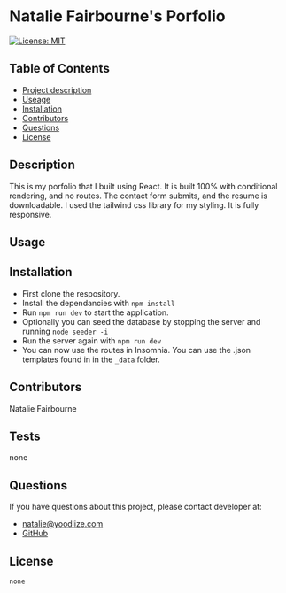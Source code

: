 # Natalie Fairbourne's Porfolio

  
   [![License: MIT](https://img.shields.io/badge/License-MIT-yellow.svg)](https://opensource.org/licenses/MIT) 

  ## Table of Contents
  - [Project description](#Description)
  - [Useage](#Usage)
  - [Installation](#Installation)
  - [Contributors](#Contributors)
  - [Questions](#Questions)
  - [License](#License)

  ## Description
This is my porfolio that I built using React. It is built 100% with conditional rendering, and no routes. The contact form submits, and the resume is downloadable. I used the tailwind css library for my styling.  It is fully responsive.
  ## Usage


  ## Installation
  - First clone the respository.
  - Install the dependancies with `npm install`
  - Run `npm run dev` to start the application.
  - Optionally  you can seed the database by stopping the server and running `node seeder -i` 
  - Run the server again with `npm run dev`
  - You can now use the routes in Insomnia. You can use the .json templates found in in the `_data` folder. 

  ## Contributors
  Natalie Fairbourne

  ## Tests
  none

  ## Questions
  If you have questions about this project, please contact developer at:
  - natalie@yoodlize.com 
  - [GitHub](https://github.com/nadybee)

  ## License
    none

